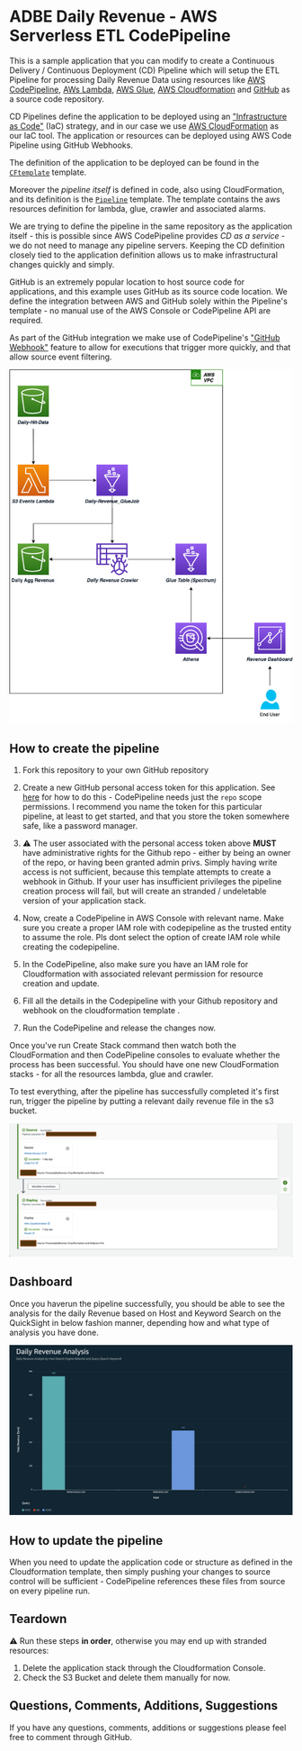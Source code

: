 
# ADBE  Daily Revenue - AWS Serverless ETL CodePipeline


This is a sample application that you can modify to create a Continuous Delivery / Continuous Deployment (CD) Pipeline which will setup the ETL Pipeline for processing Daily Revenue Data using resources like [AWS CodePipeline](https://aws.amazon.com/codepipeline/), [AWs Lambda](https://aws.amazon.com/lambda/), [AWS Glue](https://aws.amazon.com/glue/), [AWS Cloudformation](https://aws.amazon.com/cloudformation/) and [GitHub](https://github.com/) as a source code repository.

CD Pipelines define the application to be deployed using an ["Infrastructure as Code"](https://en.wikipedia.org/wiki/Infrastructure_as_code) (IaC) strategy, and in our case we use [AWS CloudFormation](https://aws.amazon.com/cloudformation/) as our IaC tool. The application or resources can be deployed using AWS Code Pipeline using GitHub Webhooks.

The definition of the application to be deployed can be found in the [`CFtemplate`](https://github.com/guptaabhi07/ADBE_Assessment/tree/main/aws_cloudformation) template.

Moreover the *pipeline itself* is defined in code, also using CloudFormation, and its definition is the [`Pipeline`](https://github.com/guptaabhi07/ADBE_Assessment/tree/main/aws_cloudformation) template. The template contains the aws resources definition for lambda, glue, crawler and associated alarms.

We are trying to define the pipeline in the same repository as the application itself - this is possible since AWS CodePipeline provides *CD as a service* - we do not need to manage any pipeline servers. Keeping the CD definition closely tied to the application definition allows us to make infrastructural changes quickly and simply.

GitHub is an extremely popular location to host source code for applications, and this example uses GitHub as its source code location. We define the integration between AWS and GitHub solely within the Pipeline's template - no manual use of the AWS Console or CodePipeline API are required.

As part of the GitHub integration we make use of CodePipeline's ["GitHub Webhook"](https://docs.aws.amazon.com/codepipeline/latest/userguide/pipelines-webhooks.html) feature to allow for executions that trigger more quickly, and that allow source event filtering.

![Design](https://github.com/guptaabhi07/ADBE_Assessment/blob/main/aws_images/ETL%20Design.jpg "Pipeline Design")

## How to create the pipeline

1. Fork this repository to your own GitHub repository

2. Create a new GitHub personal access token for this application. See [here](https://help.github.com/articles/creating-a-personal-access-token-for-the-command-line/) for how to do this - CodePipeline needs just the `repo` scope permissions. I recommend you name the token for this particular pipeline, at least to get started, and that you store the token somewhere safe, like a password manager.

3. :warning: The user associated with the personal access token above **MUST** have administrative rights for the Github repo - either by being an owner of the repo, or having been granted admin privs. Simply having write access is not sufficient, because this template attempts to create a webhook in Github. If your user has insufficient privileges the pipeline creation process will fail, but will create an stranded / undeletable version of your application stack.

4. Now, create a CodePipeline in AWS Console with relevant name. Make sure you create a proper IAM role with codepipeline as the trusted entity to assume the role. Pls dont select the option of create IAM role while creating the codepipeline.

5. In the CodePipeline, also make sure you have an IAM role for Cloudformation with associated relevant permission for resource creation and update.

6. Fill all the details in the Codepipeline with your Github repository and webhook on the cloudformation template .

7. Run the CodePipeline and release the changes now.

Once you've run Create Stack command then watch both the CloudFormation and then CodePipeline consoles to evaluate whether the process has been successful. You should have one new CloudFormation stacks - for all the resources lambda, glue and crawler.

To test everything, after the pipeline has successfully completed it's first run, trigger the pipeline by putting a relevant daily revenue file in the s3 bucket.

![Pipeline Deployment](https://github.com/guptaabhi07/ADBE_Assessment/blob/main/aws_images/CodePipeline.png "Pipeline Deployment")

## Dashboard

Once you haverun the pipeline successfully, you should be able to see the analysis for the daily Revenue based on Host and Keyword Search on the QuickSight in below fashion manner, depending how and what type of analysis you have done.

![QuickSight Dashboard](https://github.com/guptaabhi07/ADBE_Assessment/blob/main/aws_images/QuickSight%20Analysis.png "Analysis")

## How to update the pipeline

When you need to update the application code or structure as defined in the Cloudformation template, then simply pushing your changes to source control will be sufficient - CodePipeline references these files from source on every pipeline run.


## Teardown

:warning: Run these steps **in order**, otherwise you may end up with stranded resources:

1. Delete the application stack through the Cloudformation Console.
2. Check the S3 Bucket and delete them manually for now.

## Questions, Comments, Additions, Suggestions

If you have any questions, comments, additions or suggestions please feel free to comment through GitHub.

